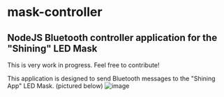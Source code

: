 # mask-controller
## NodeJS Bluetooth controller application for the "Shining" LED Mask

This is very work in progress. Feel free to contribute!

This application is designed to send Bluetooth messages to the "Shining App" LED Mask. (pictured below)
![image](https://user-images.githubusercontent.com/1726083/127458551-06ba61b2-9f29-464d-b64c-a4fd2c52bf57.png)
